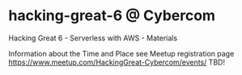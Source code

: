 # hacking-great-6 @ Cybercom
Hacking Great 6 - Serverless with AWS - Materials

Information about the Time and Place see Meetup registration page https://www.meetup.com/HackingGreat-Cybercom/events/ TBD!
